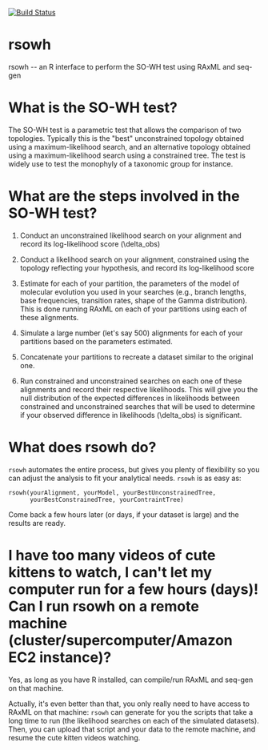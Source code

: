 


[![Build Status](https://travis-ci.org/fmichonneau/rsowh.png?branch=master)](https://travis-ci.org/fmichonneau/rsowh.png)

rsowh
=====

rsowh -- an R interface to perform the SO-WH test using RAxML and seq-gen


# What is the SO-WH test?

The SO-WH test is a parametric test that allows the comparison of two topologies. Typically this is the "best" unconstrained topology obtained using a maximum-likelihood search, and an alternative topology obtained using a maximum-likelihood search using a constrained tree. The test is widely use to test the monophyly of a taxonomic group for instance.

# What are the steps involved in the SO-WH test?

1. Conduct an unconstrained likelihood search on your alignment and record its log-likelihood score (\delta_obs)
2. Conduct a likelihood search on your alignment, constrained using  the topology reflecting your hypothesis, and record its  log-likelihood score

3. Estimate for each of your partition, the parameters of the model of molecular evolution you used in your searches (e.g., branch lengths, base frequencies, transition rates, shape of the Gamma distribution). This is done running RAxML on each of your partitions using each of these alignments.

4. Simulate a large number (let's say 500) alignments for each of your partitions based on the parameters estimated.

5. Concatenate your partitions to recreate a dataset similar to the original one.

6. Run constrained and unconstrained searches on each one of these alignments and record their respective likelihoods. This will give you the null distribution of the expected differences in likelihoods between constrained and unconstrained searches that will be used to determine if your observed difference in likelihoods (\delta_obs) is significant.

# What does rsowh do?

`rsowh` automates the entire process, but gives you plenty of flexibility so you can adjust the analysis to fit your analytical needs. `rsowh` is as easy as:

````
rsowh(yourAlignment, yourModel, yourBestUnconstrainedTree,
      yourBestConstrainedTree, yourContraintTree)
````

Come back a few hours later (or days, if your dataset is large) and the results are ready.

# I have too many videos of cute kittens to watch, I can't let my computer run for a few  hours (days)! Can I run rsowh on a remote machine (cluster/supercomputer/Amazon EC2 instance)?

Yes, as long as you have R installed, can compile/run RAxML and seq-gen on that machine.

Actually, it's even better than that, you only really need to  have access to RAxML on that machine: `rsowh` can generate for you the scripts that take a long time to run (the likelihood searches on each of the simulated datasets). Then, you can upload that script and your data to the remote machine, and resume the cute kitten videos watching.